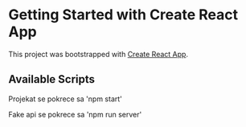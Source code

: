 # Getting Started with Create React App

This project was bootstrapped with [Create React App](https://github.com/facebook/create-react-app).

## Available Scripts

Projekat se pokrece sa 'npm start'

Fake api se pokrece sa 'npm run server'


